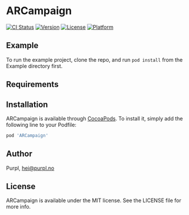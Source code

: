 # ARCampaign

[![CI Status](https://img.shields.io/travis/magnustviberg/ARCampaign.svg?style=flat)](https://travis-ci.org/magnustviberg/ARCampaign)
[![Version](https://img.shields.io/cocoapods/v/ARCampaign.svg?style=flat)](https://cocoapods.org/pods/ARCampaign)
[![License](https://img.shields.io/cocoapods/l/ARCampaign.svg?style=flat)](https://cocoapods.org/pods/ARCampaign)
[![Platform](https://img.shields.io/cocoapods/p/ARCampaign.svg?style=flat)](https://cocoapods.org/pods/ARCampaign)

## Example

To run the example project, clone the repo, and run `pod install` from the Example directory first.

## Requirements

## Installation

ARCampaign is available through [CocoaPods](https://cocoapods.org). To install
it, simply add the following line to your Podfile:

```ruby
pod 'ARCampaign'
```

## Author

Purpl, hei@purpl.no

## License

ARCampaign is available under the MIT license. See the LICENSE file for more info.
